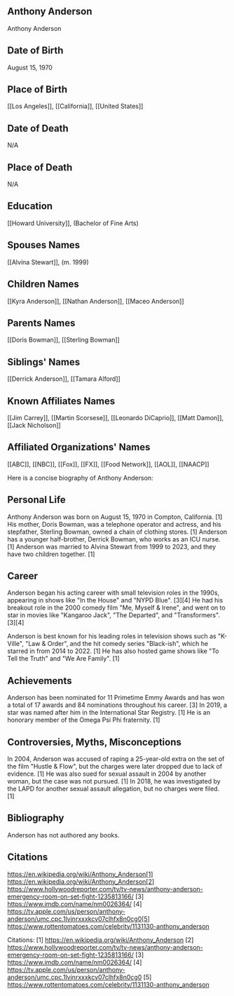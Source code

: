 ## Anthony Anderson
Anthony Anderson

## Date of Birth
August 15, 1970

## Place of Birth
[[Los Angeles]], [[California]], [[United States]]

## Date of Death
N/A

## Place of Death
N/A

## Education
[[Howard University]], (Bachelor of Fine Arts)

## Spouses Names
[[Alvina Stewart]], (m. 1999)

## Children Names
[[Kyra Anderson]], [[Nathan Anderson]], [[Maceo Anderson]]

## Parents Names
[[Doris Bowman]], [[Sterling Bowman]]

## Siblings' Names
[[Derrick Anderson]], [[Tamara Alford]]

## Known Affiliates Names
[[Jim Carrey]], [[Martin Scorsese]], [[Leonardo DiCaprio]], [[Matt Damon]], [[Jack Nicholson]]

## Affiliated Organizations' Names
[[ABC]], [[NBC]], [[Fox]], [[FX]], [[Food Network]], [[AOL]], [[NAACP]]

Here is a concise biography of Anthony Anderson:

## Personal Life
Anthony Anderson was born on August 15, 1970 in Compton, California. [1] His mother, Doris Bowman, was a telephone operator and actress, and his stepfather, Sterling Bowman, owned a chain of clothing stores. [1] Anderson has a younger half-brother, Derrick Bowman, who works as an ICU nurse. [1] Anderson was married to Alvina Stewart from 1999 to 2023, and they have two children together. [1]

## Career
Anderson began his acting career with small television roles in the 1990s, appearing in shows like "In the House" and "NYPD Blue". [3][4] He had his breakout role in the 2000 comedy film "Me, Myself & Irene", and went on to star in movies like "Kangaroo Jack", "The Departed", and "Transformers". [3][4] 

Anderson is best known for his leading roles in television shows such as "K-Ville", "Law & Order", and the hit comedy series "Black-ish", which he starred in from 2014 to 2022. [1] He has also hosted game shows like "To Tell the Truth" and "We Are Family". [1]

## Achievements
Anderson has been nominated for 11 Primetime Emmy Awards and has won a total of 17 awards and 84 nominations throughout his career. [3] In 2019, a star was named after him in the International Star Registry. [1] He is an honorary member of the Omega Psi Phi fraternity. [1]

## Controversies, Myths, Misconceptions
In 2004, Anderson was accused of raping a 25-year-old extra on the set of the film "Hustle & Flow", but the charges were later dropped due to lack of evidence. [1] He was also sued for sexual assault in 2004 by another woman, but the case was not pursued. [1] In 2018, he was investigated by the LAPD for another sexual assault allegation, but no charges were filed. [1]

## Bibliography
Anderson has not authored any books.

## Citations 
https://en.wikipedia.org/wiki/Anthony_Anderson[1] https://en.wikipedia.org/wiki/Anthony_Anderson[2] https://www.hollywoodreporter.com/tv/tv-news/anthony-anderson-emergency-room-on-set-fight-1235813166/
[3] https://www.imdb.com/name/nm0026364/
[4] https://tv.apple.com/us/person/anthony-anderson/umc.cpc.1lvjnrxxxkcv07clhfx8n0cg0[5] https://www.rottentomatoes.com/celebrity/1131130-anthony_anderson

Citations:
[1] https://en.wikipedia.org/wiki/Anthony_Anderson
[2] https://www.hollywoodreporter.com/tv/tv-news/anthony-anderson-emergency-room-on-set-fight-1235813166/
[3] https://www.imdb.com/name/nm0026364/
[4] https://tv.apple.com/us/person/anthony-anderson/umc.cpc.1lvjnrxxxkcv07clhfx8n0cg0
[5] https://www.rottentomatoes.com/celebrity/1131130-anthony_anderson